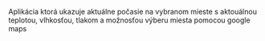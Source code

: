 Aplikácia ktorá ukazuje aktuálne počasie na vybranom mieste s aktouálnou teplotou, vlhkosťou, tlakom a možnosťou výberu miesta pomocou google maps
